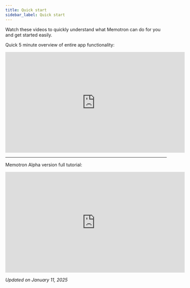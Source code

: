 ```yaml
---
title: Quick start
sidebar_label: Quick start
---
```



Watch these videos to quickly understand what Memotron can do for you and get started easily.

Quick 5 minute overview of entire app functionality:

<iframe width="560" height="315" src="https://www.youtube.com/embed/SeWdndc7y4A" 
title="YouTube video player" frameborder="0" allow="accelerometer; autoplay; clipboard-write; 
encrypted-media; gyroscope; picture-in-picture" allowfullscreen></iframe>

---


Memotron Alpha version full tutorial:

<iframe width="560" height="315" src="https://www.youtube.com/embed/SdDRE53zLiM" 
title="YouTube video player" frameborder="0" allow="accelerometer; autoplay; clipboard-write; 
encrypted-media; gyroscope; picture-in-picture" allowfullscreen></iframe>

*Updated on January 11, 2025*




